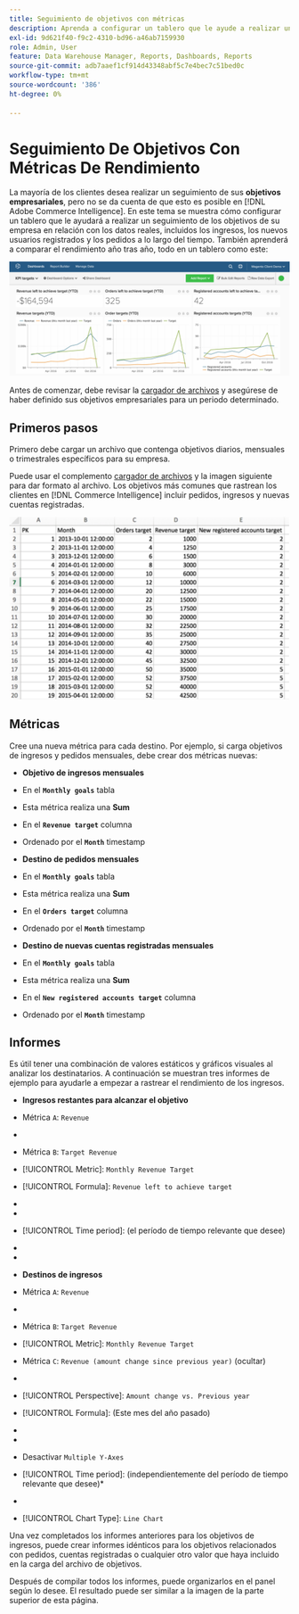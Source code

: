 ```yaml
---
title: Seguimiento de objetivos con métricas
description: Aprenda a configurar un tablero que le ayude a realizar un seguimiento de los objetivos de su empresa en relación con los datos reales, incluidos los ingresos, los nuevos usuarios registrados y los pedidos a lo largo del tiempo.
exl-id: 9d621f40-f9c2-4310-bd96-a46ab7159930
role: Admin, User
feature: Data Warehouse Manager, Reports, Dashboards, Reports
source-git-commit: adb7aaef1cf914d43348abf5c7e4bec7c51bed0c
workflow-type: tm+mt
source-wordcount: '386'
ht-degree: 0%

---
```


# Seguimiento De Objetivos Con Métricas De Rendimiento

La mayoría de los clientes desea realizar un seguimiento de sus **objetivos empresariales**, pero no se da cuenta de que esto es posible en [!DNL Adobe Commerce Intelligence]. En este tema se muestra cómo configurar un tablero que le ayudará a realizar un seguimiento de los objetivos de su empresa en relación con los datos reales, incluidos los ingresos, los nuevos usuarios registrados y los pedidos a lo largo del tiempo. También aprenderá a comparar el rendimiento año tras año, todo en un tablero como este:

![](../../assets/Goals-_dashboard_2.png)

Antes de comenzar, debe revisar la [cargador de archivos](../importing-data/connecting-data/using-file-uploader.md) y asegúrese de haber definido sus objetivos empresariales para un periodo determinado.

## Primeros pasos

Primero debe cargar un archivo que contenga objetivos diarios, mensuales o trimestrales específicos para su empresa.

Puede usar el complemento [cargador de archivos](../importing-data/connecting-data/using-file-uploader.md) y la imagen siguiente para dar formato al archivo. Los objetivos más comunes que rastrean los clientes en [!DNL Commerce Intelligence] incluir pedidos, ingresos y nuevas cuentas registradas.

![](../../assets/Goals-_Excel.png)

## Métricas

Cree una nueva métrica para cada destino. Por ejemplo, si carga objetivos de ingresos y pedidos mensuales, debe crear dos métricas nuevas:

* **Objetivo de ingresos mensuales**
* En el **`Monthly goals`** tabla
* Esta métrica realiza una **Sum**
* En el **`Revenue target`** columna
* Ordenado por el **`Month`** timestamp

* **Destino de pedidos mensuales**
* En el **`Monthly goals`** tabla
* Esta métrica realiza una **Sum**
* En el **`Orders target`** columna
* Ordenado por el **`Month`** timestamp

* **Destino de nuevas cuentas registradas mensuales**
* En el **`Monthly goals`** tabla
* Esta métrica realiza una **Sum**
* En el **`New registered accounts target`** columna
* Ordenado por el **`Month`** timestamp

## Informes

Es útil tener una combinación de valores estáticos y gráficos visuales al analizar los destinatarios. A continuación se muestran tres informes de ejemplo para ayudarle a empezar a rastrear el rendimiento de los ingresos.

* **Ingresos restantes para alcanzar el objetivo**
* Métrica `A`: `Revenue`
* 
  [!UICONTROL Métrica]: `Revenue`

* Métrica `B`: `Target Revenue`
* [!UICONTROL Metric]: `Monthly Revenue Target`

* [!UICONTROL Formula]: `Revenue left to achieve target`
* 
  [!UICONTROL Fórmula]: `(B-A)`
* 
  [!UICONTROL Format]: `Number`

* [!UICONTROL Time period]: (el período de tiempo relevante que desee)
* 
  [!UICONTROL Interval]: `Month`
* 
  [!UICONTROL Tipo de gráfico]: `Scalar`

* **Destinos de ingresos**
* Métrica `A`: `Revenue`
* 
  [!UICONTROL Métrica]: `Revenue`

* Métrica `B`: `Target Revenue`
* [!UICONTROL Metric]: `Monthly Revenue Target`

* Métrica `C`: `Revenue (amount change since previous year)` (ocultar)
* 
  [!UICONTROL Métrica]: `Revenue`
* [!UICONTROL Perspective]: `Amount change vs. Previous year`

* [!UICONTROL Formula]: (Este mes del año pasado)
* 
  [!UICONTROL Fórmula]: `(A-C)`
* 
  [!UICONTROL Format]: `Currency`

* Desactivar `Multiple Y-Axes`
* [!UICONTROL Time period]: (independientemente del período de tiempo relevante que desee)*
* 
  [!UICONTROL Interval]: `Month`
* [!UICONTROL Chart Type]: `Line Chart`

Una vez completados los informes anteriores para los objetivos de ingresos, puede crear informes idénticos para los objetivos relacionados con pedidos, cuentas registradas o cualquier otro valor que haya incluido en la carga del archivo de objetivos.

Después de compilar todos los informes, puede organizarlos en el panel según lo desee. El resultado puede ser similar a la imagen de la parte superior de esta página.
